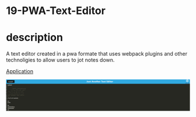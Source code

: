 # 19-PWA-Text-Editor

# description
A text editor created in a pwa formate that uses webpack plugins and other technoligies to allow users to jot notes down.

[Application](https://pwa-text-editor-chal19-1d364c456c69.herokuapp.com/)

![screenShot](./images/Screenshot%202023-08-12%20020142.png)